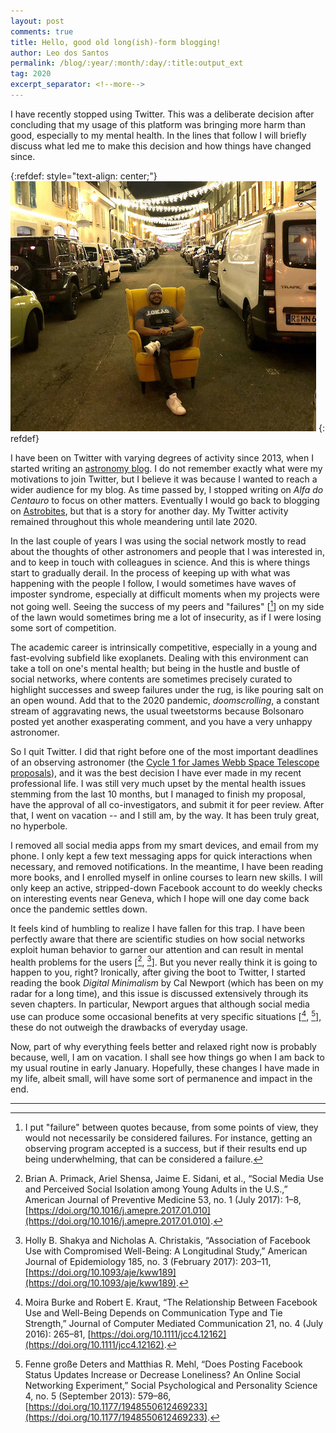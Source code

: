 ```yaml
---
layout: post
comments: true
title: Hello, good old long(ish)-form blogging! 
author: Leo dos Santos
permalink: /blog/:year/:month/:day/:title:output_ext
tag: 2020
excerpt_separator: <!--more-->
---
```


I have recently stopped using Twitter. This was a deliberate decision after concluding that my usage of this platform was bringing more harm than good, especially to my mental health. In the lines that follow I will briefly discuss what led me to make this decision and how things have changed since.

<!--more-->
{:refdef: style="text-align: center;"}
![Chill_times](/blog_assets/2020-12-16.jpeg "Chill times")
{: refdef}

I have been on Twitter with varying degrees of activity since 2013, when I started writing an [astronomy blog](https://alfadocentauro.wordpress.com). I do not remember exactly what were my motivations to join Twitter, but I believe it was because I wanted to reach a wider audience for my blog. As time passed by, I stopped writing on *Alfa do Centauro* to focus on other matters. Eventually I would go back to blogging on [Astrobites](https://astrobites.org), but that is a story for another day. My Twitter activity remained throughout this whole meandering until late 2020.

In the last couple of years I was using the social network mostly to read about the thoughts of other astronomers and people that I was interested in, and to keep in touch with colleagues in science. And this is where things start to gradually derail. In the process of keeping up with what was happening with the people I follow, I would sometimes have waves of imposter syndrome, especially at difficult moments when my projects were not going well. Seeing the success of my peers and "failures" \[[^1]\] on my side of the lawn would sometimes bring me a lot of insecurity, as if I were losing some sort of competition.

The academic career is intrinsically competitive, especially in a young and fast-evolving subfield like exoplanets. Dealing with this environment can take a toll on one's mental health; but being in the hustle and bustle of social networks, where contents are sometimes precisely curated to highlight successes and sweep failures under the rug, is like pouring salt on an open wound. Add that to the 2020 pandemic, *doomscrolling*, a constant stream of aggravating news, the usual tweetstorms because Bolsonaro posted yet another exasperating comment, and you have a very unhappy astronomer.

So I quit Twitter. I did that right before one of the most important deadlines of an observing astronomer (the [Cycle 1 for James Webb Space Telescope proposals](https://jwst-docs.stsci.edu/jwst-opportunities-and-policies/jwst-call-for-proposals-for-cycle-1)), and it was the best decision I have ever made in my recent professional life. I was still very much upset by the mental health issues stemming from the last 10 months, but I managed to finish my proposal, have the approval of all co-investigators, and submit it for peer review. After that, I went on vacation -- and I still am, by the way. It has been truly great, no hyperbole.

I removed all social media apps from my smart devices, and email from my phone. I only kept a few text messaging apps for quick interactions when necessary, and removed notifications. In the meantime, I have been reading more books, and I enrolled myself in online courses to learn new skills. I will only keep an active, stripped-down Facebook account to do weekly checks on interesting events near Geneva, which I hope will one day come back once the pandemic settles down.

It feels kind of humbling to realize I have fallen for this trap. I have been perfectly aware that there are scientific studies on how social networks exploit human behavior to garner our attention and can result in mental health problems for the users \[[^2], [^3]\]. But you never really think it is going to happen to you, right? Ironically, after giving the boot to Twitter, I started reading the book *Digital Minimalism* by Cal Newport (which has been on my radar for a long time), and this issue is discussed extensively through its seven chapters. In particular, Newport argues that although social media use can produce some occasional benefits at very specific situations \[[^4], [^5]\], these do not outweigh the drawbacks of everyday usage.

Now, part of why everything feels better and relaxed right now is probably because, well, I am on vacation. I shall see how things go when I am back to my usual routine in early January. Hopefully, these changes I have made in my life, albeit small, will have some sort of permanence and impact in the end.

______________

[^1]: I put "failure" between quotes because, from some points of view, they would not necessarily be considered failures. For instance, getting an observing program accepted is a success, but if their results end up being underwhelming, that can be considered a failure.

[^2]: Brian A. Primack, Ariel Shensa, Jaime E. Sidani, et al., “Social Media Use and Perceived Social Isolation among Young Adults in the U.S.,” American Journal of Preventive Medicine 53, no. 1 (July 2017): 1–8, [https://doi.org/10.1016/j.amepre.2017.01.010](https://doi.org/10.1016/j.amepre.2017.01.010).

[^3]: Holly B. Shakya and Nicholas A. Christakis, “Association of Facebook Use with Compromised Well-Being: A Longitudinal Study,” American Journal of Epidemiology 185, no. 3 (February 2017): 203–11, [https://doi.org/10.1093/aje/kww189](https://doi.org/10.1093/aje/kww189).

[^4]: Moira Burke and Robert E. Kraut, “The Relationship Between Facebook Use and Well-Being Depends on Communication Type and Tie Strength,” Journal of Computer Mediated Communication 21, no. 4 (July 2016): 265–81, [https://doi.org/10.1111/jcc4.12162](https://doi.org/10.1111/jcc4.12162).

[^5]: Fenne große Deters and Matthias R. Mehl, “Does Posting Facebook Status Updates Increase or Decrease Loneliness? An Online Social Networking Experiment,” Social Psychological and Personality Science 4, no. 5 (September 2013): 579–86, [https://doi.org/10.1177/1948550612469233](https://doi.org/10.1177/1948550612469233).